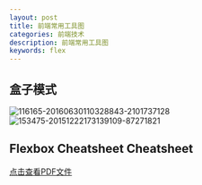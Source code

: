 ```yaml
---
layout: post
title: 前端常用工具图
categories: 前端技术
description: 前端常用工具图
keywords: flex
---
```


## 盒子模式
![116165-20160630110328843-2101737128](https://likonion-1254082995.cos.ap-chengdu.myqcloud.com/media/116165-20160630110328843-2101737128.png)
![153475-20151222173139109-87271821](https://likonion-1254082995.cos.ap-chengdu.myqcloud.com/media/153475-20151222173139109-87271821.png)


## Flexbox Cheatsheet Cheatsheet

[点击查看PDF文件](https://likonion-1254082995.cos.ap-chengdu.myqcloud.com/pdf/flexboxsheet.pdf)



